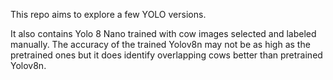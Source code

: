 This repo aims to explore a few YOLO versions.

It also contains Yolo 8 Nano trained with cow images selected and labeled manually. The accuracy of the trained Yolov8n may not be as high as the pretrained ones but it does identify overlapping cows better than pretrained Yolov8n.
